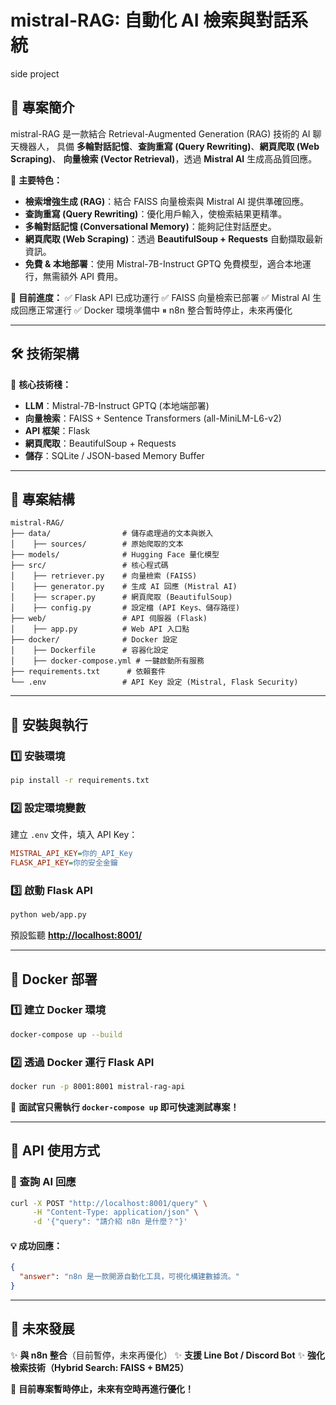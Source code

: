 # mistral-RAG: 自動化 AI 檢索與對話系統

side project

## 📌 專案簡介

mistral-RAG 是一款結合 Retrieval-Augmented Generation (RAG) 技術的 AI 聊天機器人，
具備 **多輪對話記憶**、**查詢重寫 (Query Rewriting)**、**網頁爬取 (Web Scraping)**、
**向量檢索 (Vector Retrieval)**，透過 **Mistral AI** 生成高品質回應。

🚀 **主要特色：**

- **檢索增強生成 (RAG)**：結合 FAISS 向量檢索與 Mistral AI 提供準確回應。
- **查詢重寫 (Query Rewriting)**：優化用戶輸入，使檢索結果更精準。
- **多輪對話記憶 (Conversational Memory)**：能夠記住對話歷史。
- **網頁爬取 (Web Scraping)**：透過 **BeautifulSoup + Requests** 自動擷取最新資訊。
- **免費 & 本地部署**：使用 Mistral-7B-Instruct GPTQ 免費模型，適合本地運行，無需額外 API 費用。

📌 **目前進度：**
✅ Flask API 已成功運行
✅ FAISS 向量檢索已部署
✅ Mistral AI 生成回應正常運行
✅ Docker 環境準備中
⏸ n8n 整合暫時停止，未來再優化

---

## **🛠️ 技術架構**

🔹 **核心技術棧：**

- **LLM**：Mistral-7B-Instruct GPTQ (本地端部署)
- **向量檢索**：FAISS + Sentence Transformers (all-MiniLM-L6-v2)
- **API 框架**：Flask
- **網頁爬取**：BeautifulSoup + Requests
- **儲存**：SQLite / JSON-based Memory Buffer

---

## **📂 專案結構**

```plaintext
mistral-RAG/
├── data/                # 儲存處理過的文本與嵌入
│    ├── sources/        # 原始爬取的文本
├── models/              # Hugging Face 量化模型
├── src/                 # 核心程式碼
│    ├── retriever.py    # 向量檢索 (FAISS)
│    ├── generator.py    # 生成 AI 回應 (Mistral AI)
│    ├── scraper.py      # 網頁爬取 (BeautifulSoup)
│    ├── config.py       # 設定檔 (API Keys、儲存路徑)
├── web/                 # API 伺服器 (Flask)
│    ├── app.py          # Web API 入口點
├── docker/              # Docker 設定
│    ├── Dockerfile      # 容器化設定
│    ├── docker-compose.yml # 一鍵啟動所有服務
├── requirements.txt      # 依賴套件
└── .env                 # API Key 設定 (Mistral, Flask Security)
```

---

## **🚀 安裝與執行**

### **1️⃣ 安裝環境**
```bash
pip install -r requirements.txt
```

### **2️⃣ 設定環境變數**
建立 `.env` 文件，填入 API Key：
```ini
MISTRAL_API_KEY=你的_API_Key
FLASK_API_KEY=你的安全金鑰
```

### **3️⃣ 啟動 Flask API**
```bash
python web/app.py
```
預設監聽 **[http://localhost:8001/](http://localhost:8001)**

---

## **📌 Docker 部署**

### **1️⃣ 建立 Docker 環境**
```bash
docker-compose up --build
```

### **2️⃣ 透過 Docker 運行 Flask API**
```bash
docker run -p 8001:8001 mistral-rag-api
```

📌 **面試官只需執行 `docker-compose up` 即可快速測試專案！**

---

## **📌 API 使用方式**

### **🔹 查詢 AI 回應**
```bash
curl -X POST "http://localhost:8001/query" \
     -H "Content-Type: application/json" \
     -d '{"query": "請介紹 n8n 是什麼？"}'
```

#### **💡 成功回應：**
```json
{
  "answer": "n8n 是一款開源自動化工具，可視化構建數據流。"
}
```

---

## **📌 未來發展**
✨ **與 n8n 整合**（目前暫停，未來再優化）
✨ **支援 Line Bot / Discord Bot**
✨ **強化檢索技術（Hybrid Search: FAISS + BM25）**

📌 **目前專案暫時停止，未來有空時再進行優化！**

